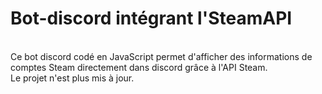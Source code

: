 # Bot-discord intégrant l'SteamAPI
<br> Ce bot discord codé en JavaScript permet d'afficher des informations de comptes Steam directement dans discord grâce à l'API Steam.
<br> Le projet n'est plus mis à jour.
